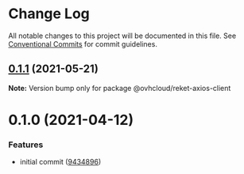 # Change Log

All notable changes to this project will be documented in this file.
See [Conventional Commits](https://conventionalcommits.org) for commit guidelines.

## [0.1.1](https://github.com/ovh/reket/compare/v0.1.0...v0.1.1) (2021-05-21)

**Note:** Version bump only for package @ovhcloud/reket-axios-client





# 0.1.0 (2021-04-12)


### Features

* initial commit ([9434896](https://github.com/ovh/reket/commit/943489646dfedbf0418196353cfdb722db28855f))
